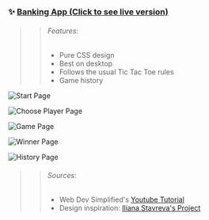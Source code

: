 ### ✨ [Banking App (Click to see live version)](https://tic-tac-toe-two-flame.vercel.app)

>> ###### Features:
>> - Pure CSS design
>> - Best on desktop
>> - Follows the usual Tic Tac Toe rules
>> - Game history

![Start Page](screenshots/front-page.png)

![Choose Player Page](screenshots/choose-player.png)

![Game Page](screenshots/play-game.png)

![Winner Page](screenshots/winner.png)

![History Page](screenshots/history.png)

>> ###### Sources:
>> - Web Dev Simplified's [Youtube Tutorial](https://www.youtube.com/watch?v=Y-GkMjUZsmM)
>> - Design inspiration: [Iliana Stavreva's Project](https://www.behance.net/gallery/85650953/TicTacToe-Mini-Game)